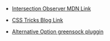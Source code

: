 - [Intersection Observer MDN Link](https://developer.mozilla.org/en-US/docs/Web/API/Intersection_Observer_API)

- [CSS Tricks Blog Link](https://css-tricks.com/scroll-triggered-animation-vanilla-javascript/)


- [Alternative Option greensock pluggin](https://greensock.com/scrolltrigger/)
